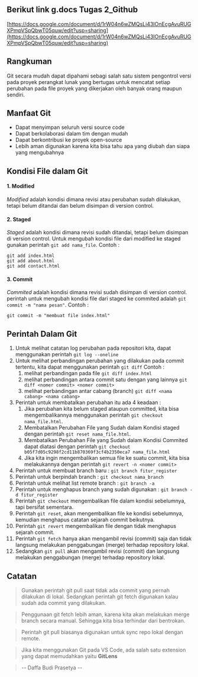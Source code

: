 ## Berikut link g.docs Tugas 2_Github
[https://docs.google.com/document/d/1rW04n6wZMQsLi43IOnEcgAvuRUGXPmpVSpQbwT05quw/edit?usp=sharing](https://docs.google.com/document/d/1rW04n6wZMQsLi43IOnEcgAvuRUGXPmpVSpQbwT05quw/edit?usp=sharing)

## Rangkuman
Git secara mudah dapat dipahami sebagi salah satu sistem pengontrol versi pada proyek perangkat lunak yang bertugas untuk mencatat setiap perubahan pada file proyek yang dikerjakan oleh banyak orang maupun sendiri.

## Manfaat Git
- Dapat menyimpan seluruh versi source code
- Dapat berkolaborasi dalam tim dengan mudah
- Dapat berkontribusi ke proyek open-source
- Lebih aman digunakan karena kita bisa tahu apa yang diubah dan siapa yang mengubahnya

## Kondisi File dalam Git
#### 1. Modified
_Modified_ adalah kondisi dimana revisi atau perubahan sudah dilakukan, tetapi belum ditandai dan belum disimpan di version control. 

#### 2. Staged
_Staged_ adalah kondisi dimana revisi sudah ditandai, tetapi belum disimpan di version control. Untuk mengubah kondisi file dari modified ke staged gunakan perintah `git add nama_file`.
Contoh :
```
git add index.html
git add about.html
git add contact.html
```

#### 3. Commit
_Commited_ adalah kondisi dimana revisi sudah disimpan di version control. perintah untuk mengubah kondisi file dari staged ke commited adalah `git commit -m "nama pesan"`.
Contoh :
```
git commit -m "membuat file index.html"
```

## Perintah Dalam Git
1. Untuk melihat catatan log perubahan pada repositori kita, dapat menggunakan perintah `git log --oneline`
2. Untuk melihat perbandingan perubahan yang dilakukan pada commit tertentu, kita dapat menggunakan perintah `git diff`
    Contoh :
    1. melihat perbandingan pada file `git diff index.html`
    2. melihat perbandingan antara commit satu dengan yang lainnya `git diff <nomer commit> <nomer commit>`
    3. melihat perbandingan antar cabang (branch) `git diff <nama cabang> <nama cabang>`
3. Perintah untuk membatalkan perubahan itu ada 4 keadaan :
    1. Jika perubahan kita belum staged ataupun committed, kita bisa mengembalikannya menggunakan perintah `git checkout nama_file.html`.
    2. Membatalkan Perubahan File yang Sudah dalam Kondisi staged dengan perintah `git reset nama_file.html`.
    3. Membatalkan Perubahan File yang Sudah dalam Kondisi Commited dapat diatasi dengan perintah `git checkout b05f7d05c9298f2cd11b870369f3cf4b2350eca7 nama_file.html`
    4. Jika kita ingin mengembalikan semua file ke suatu commit, kita bisa melakukannya dengan perintah `git revert -n <nomer commit>`
4. Perintah untuk membuat branch baru : `git branch fitur_register`
5. Perintah untuk berpindah branch : `git checkout nama_branch`
6. Perintah untuk melihat list remote branch : `git branch -a`
7. Perintah untuk menghapus branch yang sudah digunakan : `git branch -d fitur_register`
8. Perintah `git checkout` mengembalikan file dalam kondisi sebelumnya, tapi bersifat sementara.
9. Perintah `git reset`, akan mengembalikan file ke kondisi sebelumnya, kemudian menghapus catatan sejarah commit beikutnya.
10. Perintah `git revert` mengembalikan file dengan tidak menghapus sejarah commit.
11. Perintah `git fetch` hanya akan mengambil revisi (commit) saja dan tidak langsung melakukan penggabungan (merge) terhadap repository lokal.
12. Sedangkan `git pull` akan mengambil revisi (commit) dan langsung melakukan penggabungan (merge) terhadap repository lokal.

## Catatan
> Gunakan perintah git pull saat tidak ada commit yang pernah dilakukan di lokal. Sedangkan perintah git fetch digunakan kalau sudah ada commit yang dilakukan.

> Penggunaan git fetch lebih aman, karena kita akan melakukan merge branch secara manual. Sehingga kita bisa terhindar dari bentrokan.

> Perintah git pull biasanya digunakan untuk sync repo lokal dengan remote.

> Jika kita menggunakan Git pada VS Code, ada salah satu extension yang dapat memudahkan yaitu **GitLens**

> -- Daffa Budi Prasetya --
